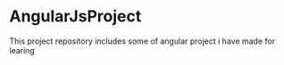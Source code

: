 # AngularJsProject
This project repository includes some of angular project i have made for learing
